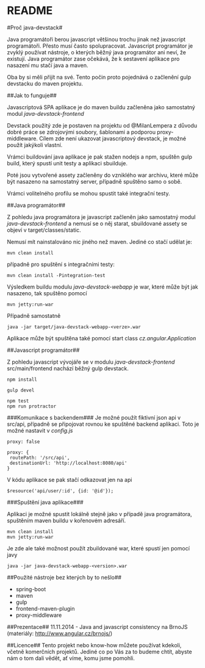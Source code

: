 # README #

#Proč java-devstack#

Java programátoři berou javascript většinou trochu jinak než javascript programátoři. Přesto musí často spolupracovat.
Javascript programátor je zvyklý používat nástroje, o kterých běžný java programátor ani neví, že existují.
Java programátor zase očekává, že k sestavení aplikace pro nasazení mu stačí java a maven.

Oba by si měli přijít na své. Tento počin proto pojednává o začlenění gulp devstacku do maven projektu.

##Jak to funguje##

Javascriptová SPA aplikace je do maven buildu začleněna jako samostatný modul *java-devstack-frontend*

Devstack použitý zde je postaven na projektu od @MilanLempera z důvodu dobré práce se zdrojovými soubory, šablonami a podporou proxy-middleware. Cílem zde není ukazovat javascriptový devstack, je možné použít jakýkoli vlastní.

Vrámci buildování java aplikace je pak stažen nodejs a npm, spuštěn gulp build, který spustí unit testy a aplikaci sbuilduje.

Poté jsou vytvořené assety začleněny do vzniklého war archivu, které může být nasazeno na samostatný server, případně spuštěno samo o sobě.

Vrámci volitelného profilu se mohou spustit také integrační testy.

##Java programátor##

Z pohledu java programátora je javascript začleněn jako samostatný modul *java-devstack-frontend* a nemusí se o něj starat, sbuildované assety se objeví v target/classes/static.

Nemusí mít nainstalováno nic jiného než maven. Jediné co stačí udělat je:


```
mvn clean install
```

případně pro spuštění s integračními testy:


```
mvn clean install -Pintegration-test
```

Výsledkem buildu modulu *java-devstack-webapp* je war, které může být jak nasazeno, tak spuštěno pomocí

```
mvn jetty:run-war
```

Případně samostatně

```
java -jar target/java-devstack-webapp-<verze>.war
```

Aplikace může být spuštěna také pomocí start class *cz.angular.Application*

##Javascript programátor##

Z pohledu javascript vývojáře se v modulu *java-devstack-frontend* src/main/frontend nachází běžný gulp devstack.

```
npm install

gulp devel

npm test
npm run protractor
```

###Komunikace s backendem###
Je možné použít fiktivní json api v src/api, případně se připojovat rovnou ke spuštěné backend aplikaci.
Toto je možné nastavit v *config.js*

```
proxy: false
```

```
proxy: {
 routePath: '/src/api',
 destinationUrl: 'http://localhost:8080/api'
}
```

V kódu aplikace se pak stačí odkazovat jen na api

```
$resource('api/user/:id', {id: '@id'});
```

###Spuštění java aplikace###

Aplikaci je možné spustit lokálně stejně jako v případě java programátora, spuštěním maven buildu v kořenovém adresáří.

```
mvn clean install
mvn jetty:run-war
```


Je zde ale také možnost použít zbuildované war, které spustí jen pomocí javy

```
java -jar java-devstack-webapp-<version>.war
```


##Použité nástroje bez kterých by to nešlo##
 - spring-boot
 - maven
 - gulp
 - frontend-maven-plugin
 - proxy-middleware


##Prezentace##
11.11.2014 - Java and javascript consistency na BrnoJS (materiály: http://www.angular.cz/brnojs/)

##Licence##
Tento projekt nebo know-how můžete používat kdekoli, včetně komerčních projektů.
Jediné co po Vás za to budeme chtít, abyste nám o tom dali vědět, ať víme, komu jsme pomohli.
